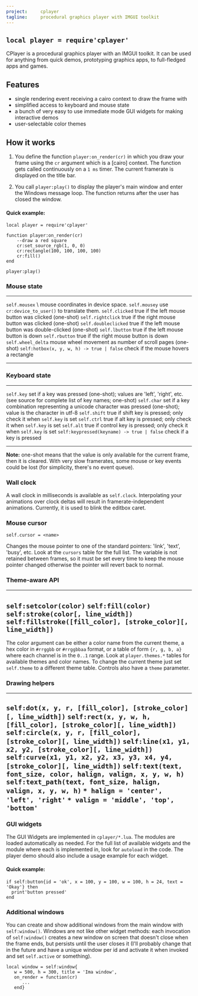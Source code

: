 ```yaml
---
project:     cplayer
tagline:     procedural graphics player with IMGUI toolkit
---
```


## `local player = require'cplayer'`

CPlayer is a procedural graphics player with an IMGUI toolkit. It can be used for anything from quick demos,
prototyping graphics apps, to full-fledged apps and games.

## Features

  * single rendering event receiving a cairo context to draw the frame with
  * simplified access to keyboard and mouse state
  * a bunch of very easy to use immediate mode GUI widgets for making interactive demos
  * user-selectable color themes

## How it works

1. You define the function `player:on_render(cr)` in which you draw your frame using the `cr` argument
which is a [cairo] context. The function gets called continuously on a `1 ms` timer.
The current framerate is displayed on the title bar.

2. You call `player:play()` to display the player's main window and enter the Windows message loop.
The function returns after the user has closed the window.

#### Quick example:

~~~{.lua}
local player = require'cplayer'

function player:on_render(cr)
    --draw a red square
    cr:set_source_rgb(1, 0, 0)
    cr:rectangle(100, 100, 100, 100)
    cr:fill()
end

player:play()
~~~

### Mouse state

---------------------------------------------- ----------------------------------------------
`self.mousex` \                                mouse coordinates in device space.
`self.mousey`                                  use `cr:device_to_user()` to translate them.
`self.clicked`                                 true if the left mouse button was clicked (one-shot)
`self.rightclick`                              true if the right mouse button was clicked (one-shot)
`self.doubleclicked`                           true if the left mouse button was double-clicked (one-shot)
`self.lbutton`                                 true if the left mouse button is down
`self.rbutton`                                 true if the right mouse button is down
`self.wheel_delta`                             mouse wheel movement as number of scroll pages (one-shot)
`self:hotbox(x, y, w, h) -> true | false`      check if the mouse hovers a rectangle
---------------------------------------------- ----------------------------------------------

### Keyboard state

---------------------------------------------- ----------------------------------------------
`self.key`                                     set if a key was pressed (one-shot); values are 'left', 'right', etc. (see source for complete list of key names; one-shot)
`self.char`                                    set if a key combination representing a unicode character was pressed (one-shot); value is the character in utf-8
`self.shift`                                   true if shift key is pressed; only check it when `self.key` is set
`self.ctrl`                                    true if alt key is pressed; only check it when `self.key` is set
`self.alt`                                     true if control key is pressed; only check it when `self.key` is set
`self:keypressed(keyname) -> true | false`     check if a key is pressed
---------------------------------------------- ----------------------------------------------

**Note:** one-shot means that the value is only available for the current frame, then it is cleared.
With very slow framerates, some mouse or key events could be lost (for simplicity, there's no event queue).

### Wall clock

A wall clock in milliseconds is available as `self.clock`. Interpolating your animations over clock deltas will
result in framerate-independent animations. Currently, it is used to blink the editbox caret.

### Mouse cursor

	self.cursor = <name>

Changes the mouse pointer to one of the standard pointers: 'link', 'text', 'busy', etc.
Look at the `cursors` table for the full list. The variable is not retained between frames,
so it must be set every time to keep the mouse pointer changed otherwise the pointer will revert back to normal.

### Theme-aware API

--------------------------------------------------------------
`self:setcolor(color)`
`self:fill(color)`
`self:stroke(color[, line_width])`
`self:fillstroke([fill_color], [stroke_color][, line_width])`
--------------------------------------------------------------

The color argument can be either a color name from the current theme, a hex color in `#rrggbb` or `#rrggbbaa` format,
or a table of form `{r, g, b, a}` where each channel is in the `0..1` range.
Look at `player.themes.*` tables for available themes and color names.
To change the current theme just set `self.theme` to a different theme table. Controls also have a `theme` parameter.

### Drawing helpers

--------------------------------------------------------------
`self:dot(x, y, r, [fill_color], [stroke_color][, line_width])`
`self:rect(x, y, w, h, [fill_color], [stroke_color][, line_width])`
`self:circle(x, y, r, [fill_color], [stroke_color][, line_width])`
`self:line(x1, y1, x2, y2, [stroke_color][, line_width])`
`self:curve(x1, y1, x2, y2, x3, y3, x4, y4, [stroke_color][, line_width])`
`self:text(text, font_size, color, halign, valign, x, y, w, h)`
`self:text_path(text, font_size, halign, valign, x, y, w, h)`
 `* halign = 'center', 'left', 'right'`
 `* valign = 'middle', 'top', 'bottom'`
--------------------------------------------------------------

### GUI widgets

The GUI Widgets are implemented in `cplayer/*.lua`. The modules are loaded automatically as needed.
For the full list of available widgets and the module where each is implemented in, look for `autoload` in the code.
The player demo should also include a usage example for each widget.

#### Quick example:

~~~{.lua}
if self:button{id = 'ok', x = 100, y = 100, w = 100, h = 24, text = 'Okay'} then
  print'button pressed'
end
~~~

### Additional windows

You can create and show additional windows from the main window with `self:window()`.
Windows are not like other widget methods: each invocation of `self:window()` creates a new window on screen
that doesn't close when the frame ends, but persists until the user closes it
(I'll probably change that in the future and have a unique window per id and activate it when invoked and
set `self.active` or something).

~~~{.lua}
local window = self:window{
   w = 500, h = 300, title = 'Ima window',
   on_render = function(cr)
      ...
   end}
~~~
